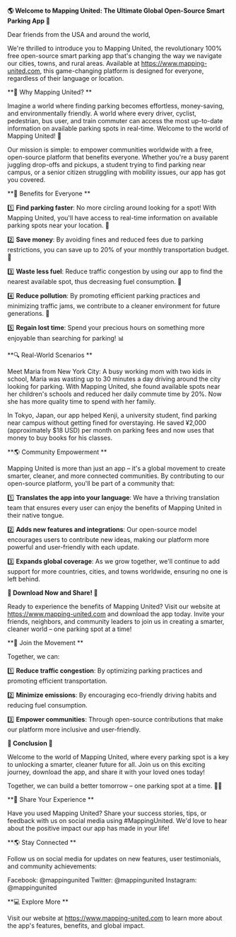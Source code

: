 **🌎 Welcome to Mapping United: The Ultimate Global Open-Source Smart Parking App 🌟**

Dear friends from the USA and around the world,

We're thrilled to introduce you to Mapping United, the revolutionary 100% free open-source smart parking app that's changing the way we navigate our cities, towns, and rural areas. Available at https://www.mapping-united.com, this game-changing platform is designed for everyone, regardless of their language or location.

**🌟 Why Mapping United? **

Imagine a world where finding parking becomes effortless, money-saving, and environmentally friendly. A world where every driver, cyclist, pedestrian, bus user, and train commuter can access the most up-to-date information on available parking spots in real-time. Welcome to the world of Mapping United! 🌈

Our mission is simple: to empower communities worldwide with a free, open-source platform that benefits everyone. Whether you're a busy parent juggling drop-offs and pickups, a student trying to find parking near campus, or a senior citizen struggling with mobility issues, our app has got you covered.

**💪 Benefits for Everyone **

1️⃣ **Find parking faster**: No more circling around looking for a spot! With Mapping United, you'll have access to real-time information on available parking spots near your location. 💨

2️⃣ **Save money**: By avoiding fines and reduced fees due to parking restrictions, you can save up to 20% of your monthly transportation budget. 🤑

3️⃣ **Waste less fuel**: Reduce traffic congestion by using our app to find the nearest available spot, thus decreasing fuel consumption. 💚

4️⃣ **Reduce pollution**: By promoting efficient parking practices and minimizing traffic jams, we contribute to a cleaner environment for future generations. 🌱

5️⃣ **Regain lost time**: Spend your precious hours on something more enjoyable than searching for parking! 📊

**🔍 Real-World Scenarios **

Meet Maria from New York City: A busy working mom with two kids in school, Maria was wasting up to 30 minutes a day driving around the city looking for parking. With Mapping United, she found available spots near her children's schools and reduced her daily commute time by 20%. Now she has more quality time to spend with her family.

In Tokyo, Japan, our app helped Kenji, a university student, find parking near campus without getting fined for overstaying. He saved ¥2,000 (approximately $18 USD) per month on parking fees and now uses that money to buy books for his classes.

**🌎 Community Empowerment **

Mapping United is more than just an app – it's a global movement to create smarter, cleaner, and more connected communities. By contributing to our open-source platform, you'll be part of a community that:

1️⃣ **Translates the app into your language**: We have a thriving translation team that ensures every user can enjoy the benefits of Mapping United in their native tongue.

2️⃣ **Adds new features and integrations**: Our open-source model encourages users to contribute new ideas, making our platform more powerful and user-friendly with each update.

3️⃣ **Expands global coverage**: As we grow together, we'll continue to add support for more countries, cities, and towns worldwide, ensuring no one is left behind.

**🚀 Download Now and Share! 🤩**

Ready to experience the benefits of Mapping United? Visit our website at https://www.mapping-united.com and download the app today. Invite your friends, neighbors, and community leaders to join us in creating a smarter, cleaner world – one parking spot at a time!

**🌟 Join the Movement **

Together, we can:

1️⃣ **Reduce traffic congestion**: By optimizing parking practices and promoting efficient transportation.

2️⃣ **Minimize emissions**: By encouraging eco-friendly driving habits and reducing fuel consumption.

3️⃣ **Empower communities**: Through open-source contributions that make our platform more inclusive and user-friendly.

**🌟 Conclusion 🌈**

Welcome to the world of Mapping United, where every parking spot is a key to unlocking a smarter, cleaner future for all. Join us on this exciting journey, download the app, and share it with your loved ones today!

Together, we can build a better tomorrow – one parking spot at a time. 🌟👏

**💬 Share Your Experience **

Have you used Mapping United? Share your success stories, tips, or feedback with us on social media using #MappingUnited. We'd love to hear about the positive impact our app has made in your life!

**🌎 Stay Connected **

Follow us on social media for updates on new features, user testimonials, and community achievements:

Facebook: @mappingunited
Twitter: @mappingunited
Instagram: @mappingunited

**💻 Explore More **

Visit our website at https://www.mapping-united.com to learn more about the app's features, benefits, and global impact.